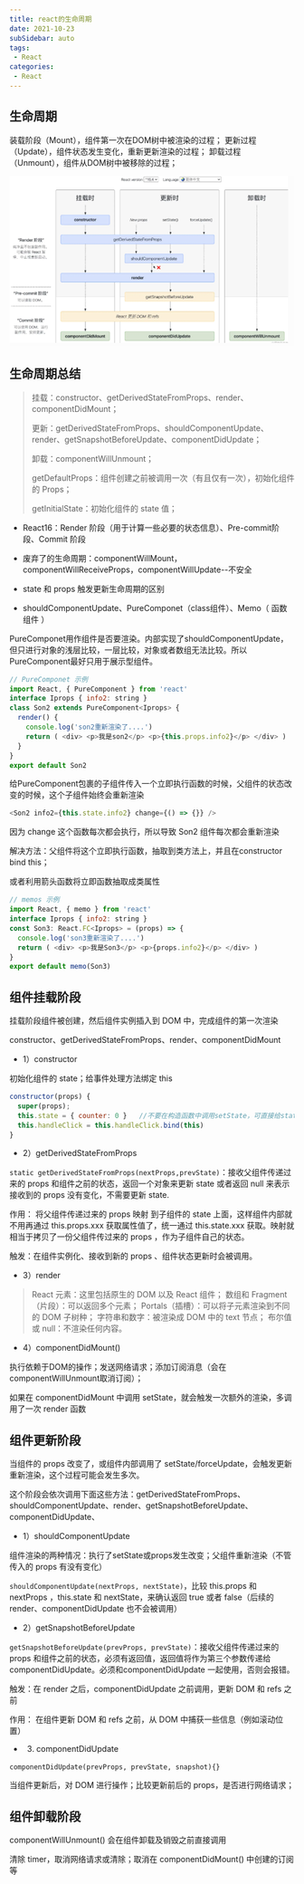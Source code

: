 ```yaml
---
title: react的生命周期
date: 2021-10-23
subSidebar: auto
tags:
 - React
categories: 
 - React
---
```


##  生命周期

装载阶段（Mount），组件第一次在DOM树中被渲染的过程；
更新过程（Update），组件状态发生变化，重新更新渲染的过程；
卸载过程（Unmount），组件从DOM树中被移除的过程；

![cycle](../images/cycle.png)

## 生命周期总结

> 挂载：constructor、getDerivedStateFromProps、render、componentDidMount；
>
> 更新：getDerivedStateFromProps、shouldComponentUpdate、render、getSnapshotBeforeUpdate、componentDidUpdate；
>
> 卸载：componentWillUnmount；
>
> getDefaultProps：组件创建之前被调用一次（有且仅有一次），初始化组件的 Props；
>
> getInitialState：初始化组件的 state 值；


- React16：Render 阶段（用于计算一些必要的状态信息）、Pre-commit阶段、Commit 阶段

- 废弃了的生命周期：componentWillMount，componentWillReceiveProps，componentWillUpdate--不安全

- state 和 props 触发更新生命周期的区别

- shouldComponentUpdate、PureComponet（class组件）、Memo（ 函数组件 ）

PureComponet用作组件是否要渲染。内部实现了shouldComponentUpdate，但只进行对象的浅层比较，一层比较，对象或者数组无法比较。所以PureComponent最好只用于展示型组件。



```js
// PureComponet 示例
import React, { PureComponent } from 'react'
interface Iprops { info2: string }
class Son2 extends PureComponent<Iprops> {
  render() {
    console.log('son2重新渲染了....')
    return ( <div> <p>我是son2</p> <p>{this.props.info2}</p> </div> )
  }
}
export default Son2
```

给PureComponent包裹的子组件传入一个立即执行函数的时候，父组件的状态改变的时候，这个子组件始终会重新渲染



```js
<Son2 info2={this.state.info2} change={() => {}} />
```

因为 change 这个函数每次都会执行，所以导致 Son2 组件每次都会重新渲染

解决方法：父组件将这个立即执行函数，抽取到类方法上，并且在constructor bind this；

或者利用箭头函数将立即函数抽取成类属性

```js
// memos 示例
import React, { memo } from 'react'
interface Iprops { info2: string }
const Son3: React.FC<Iprops> = (props) => {
  console.log('son3重新渲染了....')
  return ( <div> <p>我是Son3</p> <p>{props.info2}</p> </div> )
}
export default memo(Son3)
```


##  **组件挂载阶段**


挂载阶段组件被创建，然后组件实例插入到 DOM 中，完成组件的第一次渲染

constructor、getDerivedStateFromProps、render、componentDidMount


-  1）constructor

初始化组件的 state；给事件处理方法绑定 this


```js
constructor(props) {
  super(props);
  this.state = { counter: 0 }   //不要在构造函数中调用setState，可直接给state设置初始值
  this.handleClick = this.handleClick.bind(this)
}
```

-  2）getDerivedStateFromProps

`static getDerivedStateFromProps(nextProps,prevState)`：接收父组件传递过来的 props 和组件之前的状态，返回一个对象来更新 state 或者返回 null 来表示接收到的 props 没有变化，不需要更新 state.

作用： 将父组件传递过来的 props 映射 到子组件的 state 上面，这样组件内部就不用再通过 this.props.xxx 获取属性值了，统一通过 this.state.xxx 获取。映射就相当于拷贝了一份父组件传过来的 props ，作为子组件自己的状态。

触发：在组件实例化、接收到新的 props 、组件状态更新时会被调用。


- 3）render

> React 元素：这里包括原生的 DOM 以及 React 组件；
> 数组和 Fragment（片段）：可以返回多个元素；
> Portals（插槽）：可以将子元素渲染到不同的 DOM 子树种；
> 字符串和数字：被渲染成 DOM 中的 text 节点；
> 布尔值或 null：不渲染任何内容。

- 4）componentDidMount()

执行依赖于DOM的操作；发送网络请求；添加订阅消息（会在componentWillUnmount取消订阅）；

如果在 componentDidMount 中调用 setState，就会触发一次额外的渲染，多调用了一次 render 函数


## **组件更新阶段**


当组件的 props 改变了，或组件内部调用了 setState/forceUpdate，会触发更新重新渲染，这个过程可能会发生多次。

这个阶段会依次调用下面这些方法：getDerivedStateFromProps、shouldComponentUpdate、render、getSnapshotBeforeUpdate、componentDidUpdate、

- 1）shouldComponentUpdate

组件渲染的两种情况：执行了setState或props发生改变；父组件重新渲染（不管传入的 props 有没有变化）

`shouldComponentUpdate(nextProps, nextState)`，比较 this.props 和 nextProps ，this.state 和 nextState，来确认返回 true 或者 false（后续的 render、componentDidUpdate 也不会被调用）

- 2）getSnapshotBeforeUpdate

`getSnapshotBeforeUpdate(prevProps, prevState)`：接收父组件传递过来的 props 和组件之前的状态，必须有返回值，返回值将作为第三个参数传递给 componentDidUpdate。必须和componentDidUpdate 一起使用，否则会报错。

触发：在 render 之后，componentDidUpdate 之前调用，更新 DOM 和 refs 之前

作用： 在组件更新 DOM 和 refs 之前，从 DOM 中捕获一些信息（例如滚动位置）

- 3) componentDidUpdate

` componentDidUpdate(prevProps, prevState, snapshot){} `

当组件更新后，对 DOM 进行操作；比较更新前后的 props，是否进行网络请求；


## **组件卸载阶段**

componentWillUnmount() 会在组件卸载及销毁之前直接调用

清除 timer，取消网络请求或清除；取消在 componentDidMount() 中创建的订阅等






